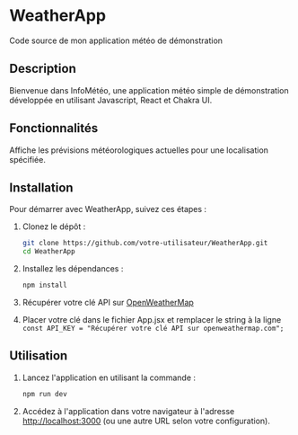 # WeatherApp

Code source de mon application météo de démonstration

## Description
Bienvenue dans InfoMétéo, une application météo simple de démonstration développée en utilisant Javascript, React et Chakra UI.

## Fonctionnalités
Affiche les prévisions météorologiques actuelles pour une localisation spécifiée.

## Installation
Pour démarrer avec WeatherApp, suivez ces étapes :

1. Clonez le dépôt :
    ```bash
    git clone https://github.com/votre-utilisateur/WeatherApp.git
    cd WeatherApp
    ```

2. Installez les dépendances :
    ```bash
    npm install
    ```
3. Récupérer votre clé API sur [OpenWeatherMap](https://openweathermap.org)

4. Placer votre clé dans le fichier App.jsx et remplacer le string à la ligne ``const API_KEY = "Récupérer votre clé API sur openweathermap.com";``

## Utilisation
1. Lancez l'application en utilisant la commande :
    ```bash
    npm run dev
    ```
2. Accédez à l'application dans votre navigateur à l'adresse [http://localhost:3000](http://localhost:3000) (ou une autre URL selon votre configuration).
